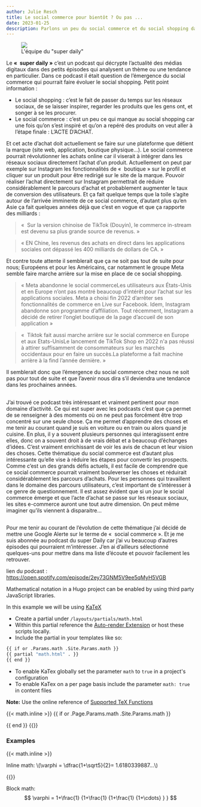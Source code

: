 ```yaml
---
author: Julie Resch
title: Le social commerce pour bientôt ? Ou pas ...
date: 2023-01-25
description: Parlons un peu du social commerce et du social shopping dans notre société actuelle.
---
```


<figure role="figure" aria-label="L'équipe du super daily">
   <img src="https://f.hellowork.com/blogdumoderateur/2019/01/super-daily-664x332.png"/>
   <figcaption>
      L'équipe du "super daily"
   </figcaption>
</figure>

Le **«  super daily »** c’est un podcast qui décrypte l’actualité des médias digitaux dans des petits épisodes qui analysent un thème ou une tendance en particulier. Dans ce podcast il était question de l’émergence du social commerce qui pourrait faire évoluer le social shopping. Petit point information : 

* Le social shopping : c’est le fait de passer du temps sur les réseaux sociaux, de se laisser inspirer, regarder les produits que les gens ont, et songer à se les procurer. 
* Le social commerce : c’est un peu ce qui manque au social shopping car une fois qu’on s’est inspiré et qu’on a repéré des produits on veut aller à l’étape finale : L’ACTE D’ACHAT. 

Et cet acte d’achat doit actuellement se faire sur une plateforme que détient la marque (site web, application, boutique physique…). Le social commerce pourrait révolutionner les achats online car il viserait à intégrer dans les réseaux sociaux directement l’achat d’un produit. Actuellement on peut par exemple sur Instagram les fonctionnalités de «  boutique » sur le profil et cliquer sur un produit pour être redirigé sur le site de la marque. Pouvoir réaliser l’achat directement sur Instagram permettrait de réduire considérablement le parcours d’achat et probablement augmenter le taux de conversion des utilisateurs. Et ça fait quelque temps que la toile s’agite autour de l’arrivée imminente de ce social commerce, d’autant plus qu’en Asie ça fait quelques années déjà que c’est en vogue et que ça rapporte des milliards : 

> «  Sur la version chinoise de TikTok (Douyin), le commerce in-stream est devenu sa plus grande source de revenus. »

> « EN Chine, les revenus des achats en direct dans les applications sociales ont dépassé les 400 milliards de dollars de CA. »

Et contre toute attente il semblerait que ça ne soit pas tout de suite pour nous; Européens et pour les Américains, car notamment le groupe Meta semble faire marche arrière sur la mise en place de ce social shopping.

> « Meta abandonne le social commerceLes utilisateurs aux États-Unis et en Europe n’ont pas montré beaucoup d’intérêt pour l’achat sur les applications sociales. Meta a
choisi fin 2022 d’arrêter ses fonctionnalités de commerce en Live sur Facebook. Idem, Instagram abandonne son programme d’affiliation. Tout récemment, Instagram a décidé de retirer l’onglet boutique de la page d’accueil de son application »

> «  Tiktok fait aussi marche arrière sur le social commerce en Europe et aux Etats-UnisLe lancement de TikTok Shop en 2022 n'a pas réussi à attirer suffisamment de consommateurs sur les marchés occidentaux pour en faire un succès.La plateforme a fait machine arrière à la find l’année dernière. »

Il semblerait donc que l’émergence du social commerce chez nous ne soit pas pour tout de suite et que l’avenir nous dira s’il deviendra une tendance dans les prochaines années.

##

J’ai trouvé ce podcast très intéressant et vraiment pertinent pour mon domaine d’activité. Ce qui est super avec les podcasts c’est que ça permet de se renseigner à des moments où on ne peut pas forcément être trop concentré sur une seule chose. Ça me permet d’apprendre des choses et me tenir au courant quand je suis en voiture ou en train ou alors quand je cuisine. En plus, il y a souvent plusieurs personnes qui interagissent entre elles, donc on a souvent droit à de vrais débat et a beaucoup d’échanges d’idées. C’est vraiment enrichissant de voir les avis de chacun et leur vision des choses. Cette thématique du social commerce est d’autant plus intéressante qu’elle vise à réduire les étapes pour convertir les prospects. Comme c’est un des grands défis actuels, il est facile de comprendre que ce social commerce pourrait vraiment bouleverser les choses et réduirait considérablement les parcours d’achats. Pour les personnes qui travaillent dans le domaine des parcours utilisateurs, c’est important de s’intéresser à ce genre de questionnement. Il est assez évident que si un jour le social commerce émerge et que l’acte d’achat se passe sur les réseaux sociaux, les sites e-commerce auront une tout autre dimension. On peut même imaginer qu’ils viennent à disparaitre…

##

Pour me tenir au courant de l’évolution de cette thématique j’ai décidé de mettre une Google Alerte sur le terme de «  social commerce ». Et je me suis abonnée au podcast du super Daily car j’ai vu beaucoup d’autres épisodes qui pourraient m’intéresser. J’en ai d’ailleurs sélectionné quelques-uns pour mettre dans ma liste d’écoute et pouvoir facilement les retrouver. 


lien du podcast : https://open.spotify.com/episode/2ey73GNM5V9ee5qMyH5VGB
























Mathematical notation in a Hugo project can be enabled by using third party JavaScript libraries.
<!--more-->

In this example we will be using [KaTeX](https://katex.org/)

- Create a partial under `/layouts/partials/math.html`
- Within this partial reference the [Auto-render Extension](https://katex.org/docs/autorender.html) or host these scripts locally.
- Include the partial in your templates like so:  

```bash
{{ if or .Params.math .Site.Params.math }}
{{ partial "math.html" . }}
{{ end }}
```

- To enable KaTex globally set the parameter `math` to `true` in a project's configuration
- To enable KaTex on a per page basis include the parameter `math: true` in content files

**Note:** Use the online reference of [Supported TeX Functions](https://katex.org/docs/supported.html)

{{< math.inline >}}
{{ if or .Page.Params.math .Site.Params.math }}
<!-- KaTeX -->
<link rel="stylesheet" href="https://cdn.jsdelivr.net/npm/katex@0.11.1/dist/katex.min.css" integrity="sha384-zB1R0rpPzHqg7Kpt0Aljp8JPLqbXI3bhnPWROx27a9N0Ll6ZP/+DiW/UqRcLbRjq" crossorigin="anonymous">
<script defer src="https://cdn.jsdelivr.net/npm/katex@0.11.1/dist/katex.min.js" integrity="sha384-y23I5Q6l+B6vatafAwxRu/0oK/79VlbSz7Q9aiSZUvyWYIYsd+qj+o24G5ZU2zJz" crossorigin="anonymous"></script>
<script defer src="https://cdn.jsdelivr.net/npm/katex@0.11.1/dist/contrib/auto-render.min.js" integrity="sha384-kWPLUVMOks5AQFrykwIup5lo0m3iMkkHrD0uJ4H5cjeGihAutqP0yW0J6dpFiVkI" crossorigin="anonymous" onload="renderMathInElement(document.body);"></script>
{{ end }}
{{</ math.inline >}}

### Examples

{{< math.inline >}}
<p>
Inline math: \(\varphi = \dfrac{1+\sqrt5}{2}= 1.6180339887…\)
</p>
{{</ math.inline >}}

Block math:
$$
 \varphi = 1+\frac{1} {1+\frac{1} {1+\frac{1} {1+\cdots} } } 
$$
